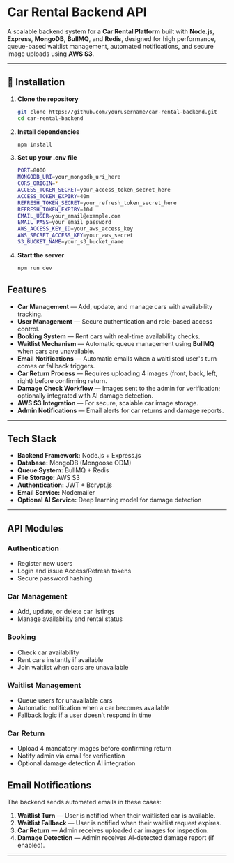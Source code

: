 # Car Rental Backend API

A scalable backend system for a **Car Rental Platform** built with **Node.js**, **Express**, **MongoDB**, **BullMQ**, and **Redis**, designed for high performance, queue-based waitlist management, automated notifications, and secure image uploads using **AWS S3**.

---

## 🚀 Installation

1. **Clone the repository**
   ```bash
   git clone https://github.com/yourusername/car-rental-backend.git
   cd car-rental-backend

2. **Install dependencies**
   ```bash
   npm install

4. **Set up your .env file**
    ```bash
   PORT=8000
   MONGODB_URI=your_mongodb_uri_here
   CORS_ORIGIN=*
   ACCESS_TOKEN_SECRET=your_access_token_secret_here
   ACCESS_TOKEN_EXPIRY=40m
   REFRESH_TOKEN_SECRET=your_refresh_token_secret_here
   REFRESH_TOKEN_EXPIRY=10d
   EMAIL_USER=your_email@example.com
   EMAIL_PASS=your_email_password
   AWS_ACCESS_KEY_ID=your_aws_access_key
   AWS_SECRET_ACCESS_KEY=your_aws_secret
   S3_BUCKET_NAME=your_s3_bucket_name

6. **Start the server**
   ```bash
   npm run dev

## Features

- **Car Management** — Add, update, and manage cars with availability tracking.
- **User Management** — Secure authentication and role-based access control.
- **Booking System** — Rent cars with real-time availability checks.
- **Waitlist Mechanism** — Automatic queue management using **BullMQ** when cars are unavailable.
- **Email Notifications** — Automatic emails when a waitlisted user's turn comes or fallback triggers.
- **Car Return Process** — Requires uploading 4 images (front, back, left, right) before confirming return.
- **Damage Check Workflow** — Images sent to the admin for verification; optionally integrated with AI damage detection.
- **AWS S3 Integration** — For secure, scalable car image storage.
- **Admin Notifications** — Email alerts for car returns and damage reports.

---

## Tech Stack

- **Backend Framework:** Node.js + Express.js
- **Database:** MongoDB (Mongoose ODM)
- **Queue System:** BullMQ + Redis
- **File Storage:** AWS S3
- **Authentication:** JWT + Bcrypt.js
- **Email Service:** Nodemailer
- **Optional AI Service:** Deep learning model for damage detection

---

## API Modules

### **Authentication**
- Register new users
- Login and issue Access/Refresh tokens
- Secure password hashing

### **Car Management**
- Add, update, or delete car listings
- Manage availability and rental status

### **Booking**
- Check car availability
- Rent cars instantly if available
- Join waitlist when cars are unavailable

### **Waitlist Management**
- Queue users for unavailable cars
- Automatic notification when a car becomes available
- Fallback logic if a user doesn’t respond in time

### **Car Return**
- Upload 4 mandatory images before confirming return
- Notify admin via email for verification
- Optional damage detection AI integration

## **Email Notifications**

The backend sends automated emails in these cases:
1. **Waitlist Turn** — User is notified when their waitlisted car is available.
2. **Waitlist Fallback** — User is notified when their waitlist request expires.
3. **Car Return** — Admin receives uploaded car images for inspection.
4. **Damage Detection** — Admin receives AI-detected damage report (if enabled).

---



   


